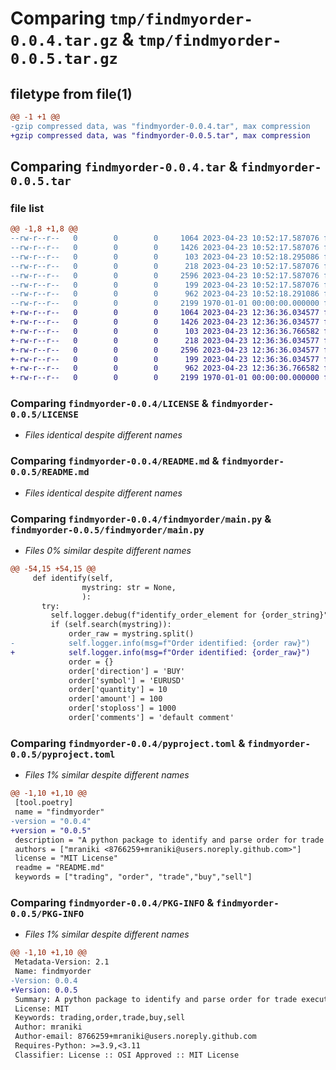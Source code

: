 # Comparing `tmp/findmyorder-0.0.4.tar.gz` & `tmp/findmyorder-0.0.5.tar.gz`

## filetype from file(1)

```diff
@@ -1 +1 @@
-gzip compressed data, was "findmyorder-0.0.4.tar", max compression
+gzip compressed data, was "findmyorder-0.0.5.tar", max compression
```

## Comparing `findmyorder-0.0.4.tar` & `findmyorder-0.0.5.tar`

### file list

```diff
@@ -1,8 +1,8 @@
--rw-r--r--   0        0        0     1064 2023-04-23 10:52:17.587076 findmyorder-0.0.4/LICENSE
--rw-r--r--   0        0        0     1426 2023-04-23 10:52:17.587076 findmyorder-0.0.4/README.md
--rw-r--r--   0        0        0      103 2023-04-23 10:52:18.295086 findmyorder-0.0.4/findmyorder/__init__.py
--rw-r--r--   0        0        0      218 2023-04-23 10:52:17.587076 findmyorder-0.0.4/findmyorder/config.py
--rw-r--r--   0        0        0     2596 2023-04-23 10:52:17.587076 findmyorder-0.0.4/findmyorder/main.py
--rw-r--r--   0        0        0      199 2023-04-23 10:52:17.587076 findmyorder-0.0.4/findmyorder/settings.toml
--rw-r--r--   0        0        0      962 2023-04-23 10:52:18.291086 findmyorder-0.0.4/pyproject.toml
--rw-r--r--   0        0        0     2199 1970-01-01 00:00:00.000000 findmyorder-0.0.4/PKG-INFO
+-rw-r--r--   0        0        0     1064 2023-04-23 12:36:36.034577 findmyorder-0.0.5/LICENSE
+-rw-r--r--   0        0        0     1426 2023-04-23 12:36:36.034577 findmyorder-0.0.5/README.md
+-rw-r--r--   0        0        0      103 2023-04-23 12:36:36.766582 findmyorder-0.0.5/findmyorder/__init__.py
+-rw-r--r--   0        0        0      218 2023-04-23 12:36:36.034577 findmyorder-0.0.5/findmyorder/config.py
+-rw-r--r--   0        0        0     2596 2023-04-23 12:36:36.034577 findmyorder-0.0.5/findmyorder/main.py
+-rw-r--r--   0        0        0      199 2023-04-23 12:36:36.034577 findmyorder-0.0.5/findmyorder/settings.toml
+-rw-r--r--   0        0        0      962 2023-04-23 12:36:36.766582 findmyorder-0.0.5/pyproject.toml
+-rw-r--r--   0        0        0     2199 1970-01-01 00:00:00.000000 findmyorder-0.0.5/PKG-INFO
```

### Comparing `findmyorder-0.0.4/LICENSE` & `findmyorder-0.0.5/LICENSE`

 * *Files identical despite different names*

### Comparing `findmyorder-0.0.4/README.md` & `findmyorder-0.0.5/README.md`

 * *Files identical despite different names*

### Comparing `findmyorder-0.0.4/findmyorder/main.py` & `findmyorder-0.0.5/findmyorder/main.py`

 * *Files 0% similar despite different names*

```diff
@@ -54,15 +54,15 @@
     def identify(self,
                mystring: str = None,
                ):
       try:
         self.logger.debug(f"identify_order_element for {order_string}")
         if (self.search(mystring)):
             order_raw = mystring.split()
-            self.logger.info(msg=f"Order identified: {order raw}")
+            self.logger.info(msg=f"Order identified: {order_raw}")
             order = {}
             order['direction'] = 'BUY'
             order['symbol'] = 'EURUSD'
             order['quantity'] = 10
             order['amount'] = 100
             order['stoploss'] = 1000
             order['comments'] = 'default comment'
```

### Comparing `findmyorder-0.0.4/pyproject.toml` & `findmyorder-0.0.5/pyproject.toml`

 * *Files 1% similar despite different names*

```diff
@@ -1,10 +1,10 @@
 [tool.poetry]
 name = "findmyorder"
-version = "0.0.4"
+version = "0.0.5"
 description = "A python package to identify and parse order for trade execution."
 authors = ["mraniki <8766259+mraniki@users.noreply.github.com>"]
 license = "MIT License"
 readme = "README.md"
 keywords = ["trading", "order", "trade","buy","sell"]
```

### Comparing `findmyorder-0.0.4/PKG-INFO` & `findmyorder-0.0.5/PKG-INFO`

 * *Files 1% similar despite different names*

```diff
@@ -1,10 +1,10 @@
 Metadata-Version: 2.1
 Name: findmyorder
-Version: 0.0.4
+Version: 0.0.5
 Summary: A python package to identify and parse order for trade execution.
 License: MIT
 Keywords: trading,order,trade,buy,sell
 Author: mraniki
 Author-email: 8766259+mraniki@users.noreply.github.com
 Requires-Python: >=3.9,<3.11
 Classifier: License :: OSI Approved :: MIT License
```

